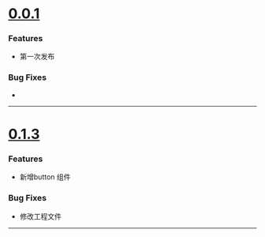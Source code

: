 
# [0.0.1]()
### Features
* 第一次发布
### Bug Fixes
* 
---
# [0.1.3]()
### Features
* 新增button 组件
### Bug Fixes
* 修改工程文件
---